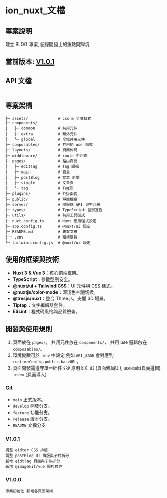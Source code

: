 # ion_nuxt_文檔
## 專案說明
建立 BLOG 專案,  紀錄開發上的重點與踩坑

## 當前版本: [V1.0.1](###V1.0.1)

## API 文檔
```
```

## 專案架構

```
├─ assets/             # css & 全域樣式
├─ components/        
│   ├─ common          # 共用元件
│   ├─ extra           # 額外元件
│   └─ global          # 全域共用元件
├─ composables/        # 共用的 use 函式
├─ layouts/            # 頁面佈局
├─ middleware/         # route 中介面
├─ pages/              # 路由頁面
│   ├─ editTag         # Tag 編輯
│   ├─ main            # 首頁
│   ├─ postBlog        # 文章 新增
│   ├─ single          # 文章頁
│   └─ tag             # Tag頁
├─ plugins/            # 外掛函式
├─ public/             # 靜態檔案
├─ server/             # 伺服端 API 與中介層
├─ types/              # TypeScript 型別宣告
├─ utils/              # 共用工具函式
├─ nuxt.config.ts      # Nuxt 應用程式設定
├─ app.config.ts       # @nuxt/ui 設定
├─ README.md           # 專案文檔
├── .env               # 環境變數
└─ tailwind.config.js  # @nuxt/ui 設定
```

## 使用的框架與技術

- **Nuxt 3 & Vue 3**：核心前端框架。
- **TypeScript**：參數型別安全。
- **@nuxt/ui + Tailwind CSS**：UI 元件與 CSS 樣式。
- **@nuxtjs/color-mode**：深淺色主題切換。
- **@tresjs/nuxt**：整合 Three.js，支援 3D 場景。
- **Tiptap**：文字編輯器套件。
- **ESLint**：程式碼風格與品質檢查。

## 開發與使用規則
1. 頁面放在 `pages/`，
   共用元件放在 `components/`，
   共用 use 邏輯放在 `composables/`。
2. 環境變數可於 `.env` 中設定
   例如 `API_BASE` 會對應到 `runtimeConfig.public.baseURL`。
3. 頁面開發需遵守單一組件 `SRP` 原則 
   EX: `UI` (頁面佈局UI), `useHook`(頁面邏輯), `index` (頁面導入)

### Git

- `main` 正式版本。
- `develop` 開發分支。
- `feature` 功能分支。
- `release` 版本分支。
- `README` 文檔分支

### V1.0.1

```
調整 eidter CSS 排版
調整 postBlog UI 排版與子件拆分
新增 eidtTag 頁面與子件拆分
新增 @imagekit/vue 圖片套件
```


### V1.0.0

```
專案初始化 新增各頁面架構
```
